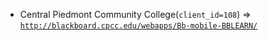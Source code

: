  - Central Piedmont Community College(`client_id=108`) => [`http://blackboard.cpcc.edu/webapps/Bb-mobile-BBLEARN/`](http://blackboard.cpcc.edu/webapps/Bb-mobile-BBLEARN/)
